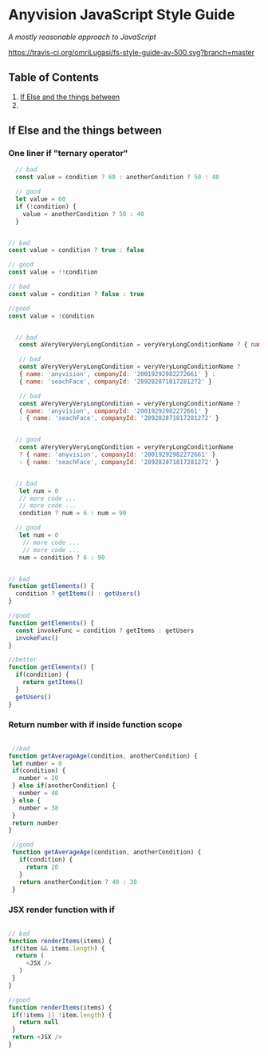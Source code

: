 # Anyvision JavaScript Style Guide
*A mostly reasonable approach to JavaScript*

https://travis-ci.org/omriLugasi/fs-style-guide-av-500.svg?branch=master


## Table of Contents
 1. [If Else and the things between](#if-else-and-the-things-between)
 2.




## If Else and the things between

### One liner if "ternary operator"

```javascript
  // bad
  const value = condition ? 60 : anotherCondition ? 50 : 40

  // good
  let value = 60
  if (!condition) {
    value = anotherCondition ? 50 : 40
  }

```

  ```javascript

  // bad
  const value = condition ? true : false

  // good
  const value = !!condition

  // bad
  const value = condition ? false : true

  //good
  const value = !condition

  ```

```javascript

  // bad
   const aVeryVeryVeryLongCondition = veryVeryLongConditionName ? { name: 'anyvision', companyId: '20019292982272661' } : { name: 'seachFace', companyId: '289282871817281272' }

   // bad
   const aVeryVeryVeryLongCondition = veryVeryLongConditionName ?
   { name: 'anyvision', companyId: '20019292982272661' } :
   { name: 'seachFace', companyId: '289282871817281272' }

   // bad
   const aVeryVeryVeryLongCondition = veryVeryLongConditionName ?
   { name: 'anyvision', companyId: '20019292982272661' }
   : { name: 'seachFace', companyId: '289282871817281272' }


  // good
   const aVeryVeryVeryLongCondition = veryVeryLongConditionName
   ? { name: 'anyvision', companyId: '20019292982272661' }
   : { name: 'seachFace', companyId: '289282871817281272' }

  ```

```javascript

  // bad
   let num = 0
   // more code ...
   // more code ...
   condition ? num = 6 : num = 90

  // good
   let num = 0
    // more code ...
    // more code ...
   num = condition ? 6 : 90

  ```

  ```javascript

  // bad
  function getElements() {
    condition ? getItems() : getUsers()
  }

  //good
  function getElements() {
    const invokeFunc = condition ? getItems : getUsers
    invokeFunc()
  }

  //better
  function getElements() {
    if(condition) {
      return getItems()
    }
    getUsers()
  }

  ```

### Return number with if inside function scope

```javascript

 //bad
function getAverageAge(condition, anotherCondition) {
 let number = 0
 if(condition) {
   number = 20
 } else if(anotherCondition) {
   number = 40
 } else {
   number = 38
 }
 return number
}

 //good
 function getAverageAge(condition, anotherCondition) {
   if(condition) {
     return 20
   }
   return anotherCondition ? 40 : 38
 }
```

### JSX render function with if

  ```javascript

  // bad
  function renderItems(items) {
   if(item && items.length) {
    return (
       <JSX />
     )
   }
  }

  //good
 function renderItems(items) {
   if(!items || !item.length) {
     return null
   }
   return <JSX />
  }

  ```
